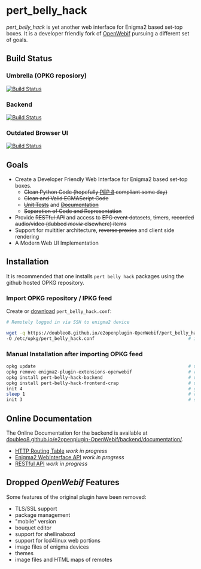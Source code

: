 
# pert_belly_hack
*pert_belly_hack* is yet another web interface for Enigma2 based set-top boxes.
It is a developer friendly fork of [OpenWebif](https://github.com/E2OpenPlugins/e2openplugin-OpenWebif)
pursuing a different set of goals.

## Build Status

### Umbrella (OPKG reposiory)

[![Build Status](https://travis-ci.org/doubleO8/e2openplugin-OpenWebif.svg?branch=master)](https://travis-ci.org/doubleO8/e2openplugin-OpenWebif)

### Backend

[![Build Status](https://travis-ci.org/doubleO8/pert_belly_hack-frontend-crap.svg?branch=master)](https://travis-ci.org/doubleO8/pert_belly_hack-frontend-crap)

### Outdated Browser UI

[![Build Status](https://travis-ci.org/doubleO8/pert_belly_hack-backend.svg?branch=master)](https://travis-ci.org/doubleO8/pert_belly_hack-backend)

## Goals

* Create a Developer Friendly Web Interface for Enigma2 based set-top boxes.
  * ~~Clean Python Code (hopefully [PEP 8](https://www.python.org/dev/peps/pep-0008/) compliant some day)~~
  * ~~Clean and Valid ECMAScript Code~~
  * ~~[Unit Tests](https://doubleo8.github.io/e2openplugin-OpenWebif/nosetests.xml)~~ and ~~[Documentation](https://doubleo8.github.io/e2openplugin-OpenWebif/documentation/index.html)~~
  * ~~Separation of Code and Representation~~
* Provide ~~RESTful API~~ and access to ~~EPG event datasets~~, ~~timers~~, ~~recorded audio/video (dubbed *movie* elsewhere) items~~
* Support for multitier architecture, ~~reverse proxies~~ and client side rendering
* A Modern Web UI Implementation

## Installation

It is recommended that one installs `pert belly hack` packages using the github hosted OPKG repository.

### Import OPKG repository / IPKG feed

Create or [download](https://doubleo8.github.io/e2openplugin-OpenWebif/pert_belly_hack.conf) `pert_belly_hack.conf`:

```bash
# Remotely logged in via SSH to enigma2 device

wget -q https://doubleo8.github.io/e2openplugin-OpenWebif/pert_belly_hack.conf \
-O /etc/opkg/pert_belly_hack.conf                                   # import repository
```

### Manual Installation after importing OPKG feed

```bash
opkg update                                                         # update list of available packages
opkg remove enigma2-plugin-extensions-openwebif                     # remove OpenWebif
opkg install pert-belly-hack-backend                                # upgrade or install package (backend)
opkg install pert-belly-hack-frontend-crap                          # upgrade or install package (frontend)
init 4                                                              # graceful enigma2 shutdown
sleep 1                                                             # wait a bit
init 3                                                              # start enigma2 again
```

## Online Documentation

The Online Documentation for the backend is available at [doubleo8.github.io/e2openplugin-OpenWebif/backend/documentation/](https://doubleo8.github.io/e2openplugin-OpenWebif/backend/documentation/index.html).

* [HTTP Routing Table](https://doubleo8.github.io/e2openplugin-OpenWebif/backend/documentation/http-routingtable.html) *work in progress*
* [Enigma2 WebInterface API](https://doubleo8.github.io/e2openplugin-OpenWebif/backend/documentation/e2webinterface_api.html) *work in progress*
* [RESTful API](https://doubleo8.github.io/e2openplugin-OpenWebif/backend/documentation/restful_api.html) *work in progress*

## Dropped *OpenWebif* Features

Some features of the original plugin have been removed:

* TLS/SSL support
* package management
* "mobile" version
* bouquet editor
* support for shellinaboxd
* support for lcd4linux web portions
* image files of enigma devices
* themes
* image files and HTML maps of remotes
